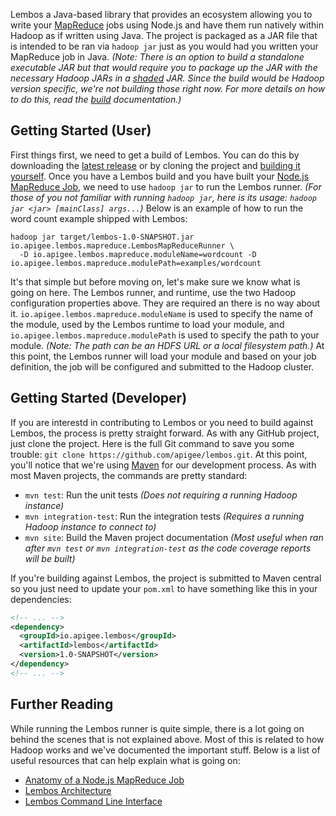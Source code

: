 Lembos a Java-based library that provides an ecosystem allowing you to write your [MapReduce][mapreduce] jobs using
Node.js and have them run natively within Hadoop as if written using Java.  The project is packaged as a JAR file
that is intended to be ran via `hadoop jar` just as you would had you written your MapReduce job in Java.  *(Note:
There is an option to build a standalone executable JAR but that would require you to package up the JAR with the
necessary Hadoop JARs in a [shaded][shade] JAR.  Since the build would be Hadoop version specific, we're not
building those right now.  For more details on how to do this, read the [build][building] documentation.)*

## Getting Started (User)

First things first, we need to get a build of Lembos.  You can do this by downloading the
[latest release][latest-release] or by cloning the project and [building it yourself][building].  Once you have a
Lembos build and you have built your [Node.js MapReduce Job][anatomy-of-a-job], we need to use `hadoop jar` to run the
Lembos runner.  *(For those of you not familiar with running `hadoop jar`, here is its usage: `hadoop jar <jar>
[mainClass] args...`)*  Below is an example of how to run the word count example shipped with Lembos:

```
hadoop jar target/lembos-1.0-SNAPSHOT.jar io.apigee.lembos.mapreduce.LembosMapReduceRunner \
  -D io.apigee.lembos.mapreduce.moduleName=wordcount -D io.apigee.lembos.mapreduce.modulePath=examples/wordcount
```

It's that simple but before moving on, let's make sure we know what is going on here.  The Lembos runner, and runtime,
use the two Hadoop configuration properties above.  They are required an there is no way about it.
`io.apigee.lembos.mapreduce.moduleName` is used to specify the name of the module, used by the Lembos runtime to load
your module, and `io.apigee.lembos.mapreduce.modulePath` is used to specify the path to your module.  *(Note: The path
can be an HDFS URL or a local filesystem path.)*  At this point, the Lembos runner will load your module and based on
your job definition, the job will be configured and submitted to the Hadoop cluster.

## Getting Started (Developer)

If you are interestd in contributing to Lembos or you need to build against Lembos, the process is pretty straight
forward.  As with any GitHub project, just clone the project.  Here is the full Git command to save you some trouble:
`git clone https://github.com/apigee/lembos.git`.  At this point, you'll notice that we're using [Maven][maven] for our
development process.  As with most Maven projects, the commands are pretty standard:

* `mvn test`: Run the unit tests *(Does not requiring a running Hadoop instance)*
* `mvn integration-test`: Run the integration tests *(Requires a running Hadoop instance to connect to)*
* `mvn site`: Build the Maven project documentation *(Most useful when ran after `mvn test` or `mvn integration-test`
as the code coverage reports will be built)*

If you're building against Lembos, the project is submitted to Maven central so you just need to update your `pom.xml`
to have something like this in your dependencies:

```xml
<!-- ... -->
<dependency>
  <groupId>io.apigee.lembos</groupId>
  <artifactId>lembos</artifactId>
  <version>1.0-SNAPSHOT</version>
</dependency>
<!-- ... -->
```

## Further Reading

While running the Lembos runner is quite simple, there is a lot going on behind the scenes that is not explained above.
Most of this is related to how Hadoop works and we've documented the important stuff.  Below is a list of useful
resources that can help explain what is going on:

* [Anatomy of a Node.js MapReduce Job][anatomy-of-a-job]
* [Lembos Architecture][lembos-architecture]
* [Lembos Command Line Interface][lembos-cli]

[anatomy-of-a-job]: https://github.com/apigee/lembos/blob/master/docs/Anatomy_of_a_NodeJS_MapReduce_Job.md
[building]: https://github.com/apigee/lembos/blob/master/docs/Building.md
[latest-release]: https://github.com/apigee/lembos
[lembos-architecture]: https://github.com/apigee/lembos/blob/master/docs/Lembos_Architecture.md
[lembos-cli]: https://github.com/apigee/lembos/blob/master/docs/Lembos_CLI.md
[mapreduce]: http://en.wikipedia.org/wiki/MapReduce
[maven]: http://maven.apache.org/
[shade]: http://maven.apache.org/plugins/maven-shade-plugin/
